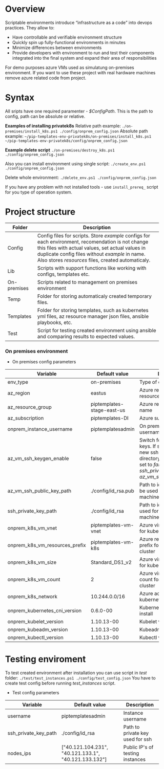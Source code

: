 # Overview
Scriptable environments introduce “infrastructure as a code” into devops practices. They allow to:

* Have controllable and verifiable environment structure
* Quickly spin up fully-functional environments in minutes
* Minimize differences between environments
* Provide developers with environment to run and test their components integrated into the final system and expand their area of responsibilities

For demo purposes azure VMs used as simulatung on-premises environment. If you want to use these project with real hardware machines remove azure related code from project.

# Syntax
All sripts have one required paramenter - *$ConfigPath*. This is the path to config, path can be absolute or relative. 

**Examples of installing privatek8s**
Relative path example:
`
./on-premises/install_k8s.ps1 ./config/onprem_config.json
`
Absolute path example:
`
~/pip-templates-env-privatek8s/on-premises/install_k8s.ps1 ~/pip-templates-env-privatek8s/config/onprem_config.json
`

**Example delete script**
`
./on-premises/destroy_k8s.ps1 ./config/onprem_config.json
`

Also you can install environment using single script:
`
./create_env.ps1 ./config/onprem_config.json
`

Delete whole environment:
`
./delete_env.ps1 ./config/onprem_config.json
`

If you have any problem with not installed tools - use `install_prereq_` script for you type of operation system.

# Project structure
| Folder | Description |
|----|----|
| Config | Config files for scripts. Store *example* configs for each environment, recomendation is not change this files with actual values, set actual values in duplicate config files without *example* in name. Also stores *resources* files, created automaticaly. | 
| Lib | Scripts with support functions like working with configs, templates etc. | 
| On-premises | Scripts related to management on premises environment | 
| Temp | Folder for storing automaticaly created temporary files. | 
| Templates | Folder for storing templates, such as kubernetes yml files, az resource manager json files, ansible playbooks, etc. | 
| Test | Script for testing created environment using ansible and comparing results to expected values. | 

### On premises environment

* On premises config parameters

| Variable | Default value | Description |
|----|----|---|
| env_type | on-premises | Type of environment |
| az_region | eastus | Azure region where resources will be created |
| az_resource_group | piptemplates-stage-east-us | Azure resource group name |
| az_subscription | piptemplates-DI | Azure subscription name |
| onprem_instance_username | piptemplatesadmin | On premises instance username to ssh |
| az_vm_ssh_keygen_enable | false | Switch for creation new ssh keys. If set to *true* - then new ssh keys in home directory will be created, if set to *false* you should set *ssh_private_key_path* and *az_vm_ssh_public_key_path* |
| az_vm_ssh_public_key_path | ./config/id_rsa.pub | Path to id_rsa.pub wich will be used for azure virtual machines |
| ssh_private_key_path | ./config/id_rsa | Path to id_rsa wich will be used for azure virtual machines |
| onprem_k8s_vm_vnet | piptemplates-vm-vnet | Azure virtual network name for kubernetes cluster |
| onprem_k8s_vm_resources_prefix | piptemplates-vm-k8s | Azure resources name prefix for kubernetes cluster |
| onprem_k8s_vm_size | Standard_DS1_v2 | Azure virtual machine size for kubernetes cluster |
| onprem_k8s_vm_count | 2 | Azure virtual machine count for kubernetes cluster |
| onprem_k8s_network | 10.244.0.0/16 | Azure address pool for kubernetes cluster |
| onprem_kubernetes_cni_version | 0.6.0-00 | Kubernetes cni version to install |
| onprem_kubelet_version | 1.10.13-00 | Kubelet version to install |
| onprem_kubeadm_version | 1.10.13-00 | Kubeadm version to install |
| onprem_kubectl_version | 1.10.13-00 | Kubectl version to install |

# Testing enviroment
To test created environment after installation you can use script in *test* folder:
`
./test/test_instances.ps1 ./config/test_config.json
`
You have to create test config  before running *test_instances* script.
* Test config parameters

| Variable | Default value | Description |
|----|----|---| 
| username | piptemplatesadmin | Instance username |
| ssh_private_key_path | ./config/id_rsa | Path to private key used for ssh |
| nodes_ips | ["40.121.104.231", "40.121.133.1", "40.121.133.132"] | Public IP's of testing instances |
